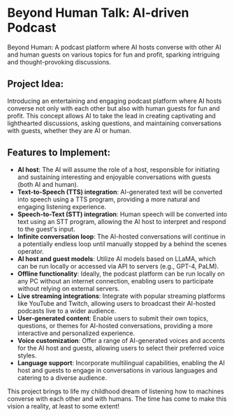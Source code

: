 # Beyond Human Talk: AI-driven Podcast

Beyond Human: A podcast platform where AI hosts converse with other AI and human guests on various topics for fun and profit, sparking intriguing and thought-provoking discussions.

## Project Idea:

Introducing an entertaining and engaging podcast platform where AI hosts converse not only with each other but also with human guests for fun and profit. This concept allows AI to take the lead in creating captivating and lighthearted discussions, asking questions, and maintaining conversations with guests, whether they are AI or human.

## Features to Implement:

- **AI host**: The AI will assume the role of a host, responsible for initiating and sustaining interesting and enjoyable conversations with guests (both AI and human).
- **Text-to-Speech (TTS) integration**: AI-generated text will be converted into speech using a TTS program, providing a more natural and engaging listening experience.
- **Speech-to-Text (STT) integration**: Human speech will be converted into text using an STT program, allowing the AI host to interpret and respond to the guest's input.
- **Infinite conversation loop**: The AI-hosted conversations will continue in a potentially endless loop until manually stopped by a behind the scenes operator.
- **AI host and guest models**: Utilize AI models based on LLaMA, which can be run locally or accessed via API to servers (e.g., GPT-4, PaLM).
- **Offline functionality**: Ideally, the podcast platform can be run locally on any PC without an internet connection, enabling users to participate without relying on external servers.
- **Live streaming integrations**: Integrate with popular streaming platforms like YouTube and Twitch, allowing users to broadcast their AI-hosted podcasts live to a wider audience.
- **User-generated content**: Enable users to submit their own topics, questions, or themes for AI-hosted conversations, providing a more interactive and personalized experience.
- **Voice customization**: Offer a range of AI-generated voices and accents for the AI host and guests, allowing users to select their preferred voice styles.
- **Language support**: Incorporate multilingual capabilities, enabling the AI host and guests to engage in conversations in various languages and catering to a diverse audience.

This project brings to life my childhood dream of listening how to machines converse with each other and with humans. The time has come to make this vision a reality, at least to some extent!

